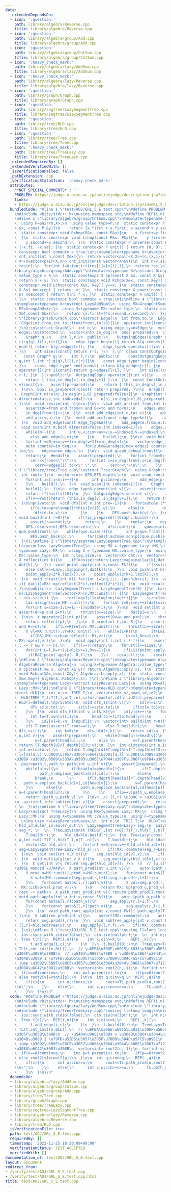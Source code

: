 ```yaml
---
data:
  _extendedDependsOn:
  - icon: ':question:'
    path: library/algebra/Reverse.cpp
    title: library/algebra/Reverse.cpp
  - icon: ':question:'
    path: library/algebra/group/Add.cpp
    title: library/algebra/group/Add.cpp
  - icon: ':question:'
    path: library/algebra/group/CntSum.cpp
    title: library/algebra/group/CntSum.cpp
  - icon: ':heavy_check_mark:'
    path: library/algebra/lazy/AddSum.cpp
    title: library/algebra/lazy/AddSum.cpp
  - icon: ':heavy_check_mark:'
    path: library/algebra/lazy/Reverse.cpp
    title: library/algebra/lazy/Reverse.cpp
  - icon: ':question:'
    path: library/graph/Graph.cpp
    title: library/graph/Graph.cpp
  - icon: ':question:'
    path: library/segtree/LazySegmentTree.cpp
    title: library/segtree/LazySegmentTree.cpp
  - icon: ':question:'
    path: library/tree/HLD.cpp
    title: library/tree/HLD.cpp
  - icon: ':question:'
    path: library/tree/Tree.cpp
    title: library/tree/Tree.cpp
  - icon: ':heavy_check_mark:'
    path: library/tree/TreeLazy.cpp
    title: library/tree/TreeLazy.cpp
  _extendedRequiredBy: []
  _extendedVerifiedWith: []
  _isVerificationFailed: false
  _pathExtension: cpp
  _verificationStatusIcon: ':heavy_check_mark:'
  attributes:
    '*NOT_SPECIAL_COMMENTS*': ''
    PROBLEM: https://judge.u-aizu.ac.jp/onlinejudge/description.jsp?id=GRL_5_E
    links:
    - https://judge.u-aizu.ac.jp/onlinejudge/description.jsp?id=GRL_5_E
  bundledCode: "#line 1 \"test/AOJ/GRL_5_E.test.cpp\"\n#define PROBLEM \"https://judge.u-aizu.ac.jp/onlinejudge/description.jsp?id=GRL_5_E\"\
    \n#include <bits/stdc++.h>\nusing namespace std;\n#define REP(i,n) for(int i=0;i<(n);i++)\n\
    \n#line 1 \"library/algebra/group/CntSum.cpp\"\ntemplate<typename X>\nstruct GroupCntSum{\n\
    \  using P=pair<X,X>;\n  using value_type=P;\n  static constexpr P op(const P\
    \ &x, const P &y){\n    return {x.first + y.first, x.second + y.second};\n  }\n\
    \  static constexpr void Rchop(P&x, const P&y){\n    x.first+=y.first;\n    x.second+=y.second;\n\
    \  }\n  static constexpr void Lchop(const P&x, P&y){\n    y.first+=x.first;\n\
    \    y.second+=x.second;\n  }\n  static constexpr P inverse(const P &x){ return\
    \ {-x.fi, -x.se}; }\n  static constexpr P unit() { return {0, 0}; }\n  static\
    \ constexpr bool commute = true;\n};\ntemplate<typename X>\nvector<pair<X,X>>\
    \ cnt_init(int n,const X&x){\n  return vector<pair<X,X>>(n,{x,1});\n}\ntemplate<typename\
    \ X>\nvector<pair<X,X>> cnt_init(const vector<X>&v){\n  int n=v.size();\n  vector<pair<X,X>>\
    \ res(n);\n  for(int i=0;i<n;i++)res[i]={v[i],1};\n  return res;\n}\n#line 2 \"\
    library/algebra/group/Add.cpp\"\ntemplate<typename X>\nstruct GroupAdd {\n  using\
    \ value_type = X;\n  static constexpr X op(const X &x, const X &y) noexcept {\
    \ return x + y; }\n  static constexpr void Rchop(X&x, const X&y){ x+=y; }\n  static\
    \ constexpr void Lchop(const X&x, X&y){ y+=x; }\n  static constexpr X inverse(const\
    \ X &x) noexcept { return -x; }\n  static constexpr X power(const X &x, long long\
    \ n) noexcept { return X(n) * x; }\n  static constexpr X unit() { return X(0);\
    \ }\n  static constexpr bool commute = true;\n};\n#line 4 \"library/algebra/lazy/AddSum.cpp\"\
    \ntemplate<typename X>\nstruct LazyAddSum{\n  using MX=GroupCntSum<X>;\n  using\
    \ MF=GroupAdd<X>;\n  using S=typename MX::value_type;\n  static constexpr S mapping(const\
    \ X&f,const S&x){\n    return {x.first+f*x.second,x.second};\n  }\n};\n#line 2\
    \ \"library/graph/Graph.cpp\"\nstruct Edge{\n  int from,to;\n  Edge()=default;\n\
    \  Edge(int from,int to):from(from),to(to){}\n  operator int()const{ return to;\
    \ }\n};\n\nstruct Graph{\n  int n;\n  using edge_type=Edge;\n  vector<edge_type>\
    \ edges;\nprotected:\n  vector<int> in_deg;\n  bool prepared;\n  class OutgoingEdges{\n\
    \    Graph* g;\n    int l,r;\n  public:\n    OutgoingEdges(Graph* g,int l,int\
    \ r):g(g),l(l),r(r){}\n    edge_type* begin(){ return &(g->edges[l]); }\n    edge_type*\
    \ end(){ return &(g->edges[r]); }\n    edge_type& operator[](int i){ return g->edges[l+i];\
    \ }\n    int size()const{ return r-l; }\n  };\n  class ConstOutgoingEdges{\n \
    \   const Graph* g;\n    int l,r;\n  public:\n    ConstOutgoingEdges(const Graph*\
    \ g,int l,int r):g(g),l(l),r(r){}\n    const edge_type* begin()const{ return &(g->edges[l]);\
    \ }\n    const edge_type* end()const{ return &(g->edges[r]); }\n    const edge_type&\
    \ operator[](int i)const{ return g->edges[l+i]; }\n    int size()const{ return\
    \ r-l; }\n  };\npublic:\n  OutgoingEdges operator[](int v){\n    assert(prepared);\n\
    \    return { this,in_deg[v],in_deg[v+1] };\n  }\n  const ConstOutgoingEdges operator[](int\
    \ v)const{\n    assert(prepared);\n    return { this,in_deg[v],in_deg[v+1] };\n\
    \  }\n\n  bool is_prepared()const{ return prepared; }\n\n  Graph():n(0),in_deg(1,0),prepared(false){}\n\
    \  Graph(int n):n(n),in_deg(n+1,0),prepared(false){}\n  Graph(int n,int m,bool\
    \ directed=false,int indexed=1):\n    n(n),in_deg(n+1,0),prepared(false){ scan(m,directed,indexed);\
    \ }\n\n  void resize(int n){n=n;}\n\n  void add_arc(int from,int to){\n    assert(!prepared);\n\
    \    assert(0<=from and from<n and 0<=to and to<n);\n    edges.emplace_back(from,to);\n\
    \    in_deg[from+1]++;\n  }\n  void add_edge(int u,int v){\n    add_arc(u,v);\n\
    \    add_arc(v,u);\n  }\n  void add_arc(const edge_type&e){\n    add_arc(e.from,e.to);\n\
    \  }\n  void add_edge(const edge_type&e){\n    add_edge(e.from,e.to);\n  }\n\n\
    \  void scan(int m,bool directed=false,int indexed=1){\n    edges.reserve(directed?m:2*m);\n\
    \    while(m--){\n      int u,v;cin>>u>>v;u-=indexed;v-=indexed;\n      if(directed)add_arc(u,v);\n\
    \      else add_edge(u,v);\n    }\n    build();\n  }\n\n  void build(){\n    assert(!prepared);prepared=true;\n\
    \    for(int v=0;v<n;v++)in_deg[v+1]+=in_deg[v];\n    vector<edge_type> new_edges(in_deg.back());\n\
    \    auto counter=in_deg;\n    for(auto&&e:edges)new_edges[ counter[e.from]++\
    \ ]=e;\n    edges=new_edges;\n  }\n\n  void graph_debug()const{\n  #ifndef __LOCAL\n\
    \    return;\n  #endif\n    assert(prepared);\n    for(int from=0;from<n;from++){\n\
    \      cerr<<from<<\";\";\n      for(int i=in_deg[from];i<in_deg[from+1];i++)\n\
    \        cerr<<edges[i].to<<\" \";\n      cerr<<\"\\n\";\n    }\n  }\n};\n#line\
    \ 3 \"library/tree/Tree.cpp\"\nstruct Tree:Graph{\n  using Graph::Graph;\n  Tree()=default;\n\
    \  int root=-1;\n  vector<int> DFS,BFS,depth;\n\n  void scan_root(int indexed=1){\n\
    \    for(int i=1;i<n;i++){\n      int p;cin>>p;\n      add_edge(p-indexed,i);\n\
    \    }\n    build();\n  }\n  void scan(int indexed=1){\n    Graph::scan(n-1,false,indexed);\n\
    \    build();\n  }\n\n  edge_type& parent(int v){\n    assert(~root and root!=v);\n\
    \    return (*this)[v][0];\n  }\n  OutgoingEdges son(int v){\n    assert(~root);\n\
    \    if(v==root)return {this,in_deg[v],in_deg[v+1]};\n    return {this,in_deg[v]+1,in_deg[v+1]};\n\
    \  }\n\nprivate:\n  void dfs(int v,int pre=-1){\n    for(auto&e:(*this)[v]){\n\
    \      if(e.to==pre)swap((*this)[v][0],e);\n      else{\n        depth[e.to]=depth[v]+1;\n\
    \        dfs(e.to,v);\n      }\n    }\n    DFS.push_back(v);\n  }\npublic:\n \
    \ void build(int r=0){\n    if(!is_prepared())Graph::build();\n    if(~root){\n\
    \      assert(r==root);\n      return;\n    }\n    root=r;\n    depth=vector<int>(n,0);\n\
    \    DFS.reserve(n);BFS.reserve(n);\n    dfs(root);\n    queue<int> que;\n   \
    \ que.push(root);\n    while(que.size()){\n      int p=que.front();que.pop();\n\
    \      BFS.push_back(p);\n      for(const auto&e:son(p))que.push(e.to);\n    }\n\
    \  }\n};\n#line 2 \"library/segtree/LazySegmentTree.cpp\"\n\ntemplate<typename\
    \ Lazy>\nclass LazySegmentTree{\n  using MX = typename Lazy::MX;\n  using MF =\
    \ typename Lazy::MF;\n  using X = typename MX::value_type;\n  using F = typename\
    \ MF::value_type;\n  int n,log,size;\n  vector<X> dat;\n  vector<F> laz;\n\n \
    \ X reflect(int k){\n    if(k<size)return Lazy::mapping(laz[k],dat[k]);\n    return\
    \ dat[k];\n  }\n  void point_apply(int k,const F&f){\n    if(k<size)MF::Lchop(f,laz[k]);\n\
    \    else dat[k]=Lazy::mapping(f,dat[k]);\n  }\n  void push(int k){\n    dat[k]=reflect(k);\n\
    \    point_apply(2*k,laz[k]);\n    point_apply(2*k+1,laz[k]);\n    laz[k]=MF::unit();\n\
    \  }\n  void thrust(int k){ for(int i=log;i;i--)push(k>>i); }\n  void update(int\
    \ i){ dat[i]=MX::op(reflect(2*i),reflect(2*i+1)); }\n  void recalc(int k){ while(k>>=1)update(k);\
    \ }\n\npublic:\n  LazySegmentTree() : LazySegmentTree(0) {}\n  LazySegmentTree(int\
    \ n):LazySegmentTree(vector<X>(n,MX::unit())) {}\n  LazySegmentTree(const vector<X>&v)\
    \ : n(v.size()) {\n    for(log=1;(1<<log)<n;log++){}\n    size=1<<log;\n    dat.assign(size<<1,MX::unit());\n\
    \    laz.assign(size,MF::unit());\n    for(int i=0;i<n;++i)dat[size+i]=v[i];\n\
    \    for(int i=size-1;i>=1;--i)update(i);\n  }\n\n  void set(int p,X x){\n   \
    \ assert(0<=p and p<n);\n    thrust(p+=size);\n    dat[p]=x;\n    recalc(p);\n\
    \  }\n\n  X operator[](int p){\n    assert(0<=p and p<n);\n    thrust(p+=size);\n\
    \    return reflect(p);\n  }\n\n  X prod(int L,int R){\n    assert(0<=L and L<=R\
    \ and R<=n);\n    if(L==R)return MX::unit();\n    thrust(L+=size);\n    thrust((R+=size-1)++);\n\
    \    X vl=MX::unit(),vr=MX::unit();\n    while(L<R){\n      if(L&1)MX::Rchop(vl,reflect(L++));\n\
    \      if(R&1)MX::Lchop(reflect(--R),vr);\n      L>>=1,R>>=1;\n    }\n    return\
    \ MX::op(vl,vr);\n  }\n\n  void apply(int l,int r,F f){\n    assert(0 <= l &&\
    \ l <= r && r <= n);\n    if(l==r)return;\n    thrust(l+=size);\n    thrust(r+=size-1);\n\
    \    for(int L=l,R=r+1;L<R;L>>=1,R>>=1){\n      if(L&1)point_apply(L++,f);\n \
    \     if(R&1)point_apply(--R,f);\n    }\n    recalc(l);\n    recalc(r);\n  }\n\
    };\n#line 2 \"library/algebra/Reverse.cpp\"\ntemplate<typename Algebra>\nstruct\
    \ AlgebraReverse:Algebra{\n  using X=typename Algebra::value_type;\n  static constexpr\
    \ X op(const X& x, const X& y){ return Algebra::op(y,x); }\n  static constexpr\
    \ void Rchop(X&x,const X&y){ Algebra::Lchop(y,x); }\n  static constexpr void Lchop(const\
    \ X&x,X&y){ Algebra::Rchop(y,x); }\n};\n#line 3 \"library/algebra/lazy/Reverse.cpp\"\
    \ntemplate<typename Lazy>\nstruct LazyReverse:Lazy{\n  using MX=AlgebraReverse<typename\
    \ Lazy::MX>;\n};\n#line 2 \"library/tree/HLD.cpp\"\ntemplate<typename TREE>\n\
    struct HLD{\n  int n;\n  TREE T;\n  vector<int> sz,head,id,id2;\n  bool prepared;\n\
    \  HLD(TREE T_):T(T_),n(T_.n),sz(n),head(n),id(n),id2(n),prepared(false){}\n \
    \ HLD()=default;\nprivate:\n  void dfs_sz(int v){\n    sz[v]=1;\n    for(auto&e:T.son(v)){\n\
    \      dfs_sz(e.to);\n      sz[v]+=sz[e.to];\n      if(sz[e.to]>sz[T.son(v)[0].to])swap(e,T.son(v)[0]);\n\
    \    }\n  }\n  void dfs_hld(int v,int& k){\n    id[v]=k++;\n    for(int i=0;i<T.son(v).size();i++){\n\
    \      int to=T.son(v)[i];\n      head[to]=(i?to:head[v]);\n      dfs_hld(to,k);\n\
    \    }\n    id2[v]=k;\n  }\npublic:\n  vector<int> build(int r=0){\n    assert(!prepared);prepared=true;\n\
    \    if(~T.root)assert(T.root==r);\n    else T.build(r);\n    head[r]=r;\n   \
    \ dfs_sz(r);\n    int k=0;\n    dfs_hld(r,k);\n    return id;\n  }\n\n  int lca(int\
    \ u,int v){\n    assert(prepared);\n    while(head[u]!=head[v])\n      if(T.depth[head[u]]>T.depth[head[v]])\n\
    \        u=T.parent(head[u]);\n      else \n        v=T.parent(head[v]);\n   \
    \ return (T.depth[u]<T.depth[v]?u:v);\n  }\n  int distance(int u,int v){\n   \
    \ int w=lca(u,v);\n    return T.depth[u]+T.depth[v]-T.depth[w]*2;\n  }\n\n  //\
    \ l=lca(u,v) \u3068\u3057\u305F\u6642\u3001[u,l] \u30D1\u30B9\u3068 [v,l] \u30D1\
    \u30B9 \u3092\u9589\u533A\u9593\u306E\u7D44\u307F\u3067\u8FD4\u3059\n  using path_t=vector<pair<int,int>>;\n\
    \  pair<path_t,path_t> path(int u,int v){\n    assert(prepared);\n    path_t path_u,path_v;\n\
    \    while(u!=v){\n      if(head[u]==head[v]){\n        if(T.depth[u]<T.depth[v])\n\
    \          path_v.emplace_back(id[v],id[u]);\n        else\n          path_u.emplace_back(id[u],id[v]);\n\
    \        break;\n      }\n      if(T.depth[head[u]]<T.depth[head[v]]){\n     \
    \   path_v.emplace_back(id[v],id[head[v]]);\n        v=T.parent(head[v]);\n  \
    \    }\n      else{\n        path_u.emplace_back(id[u],id[head[u]]);\n       \
    \ u=T.parent(head[u]);\n      }\n    }\n    if(u==v)path_u.emplace_back(id[u],id[u]);\n\
    \    return {path_u,path_v};\n  }\n\n  // [l,r) \u304C v \u306E\u90E8\u5206\u6728\
    \n  pair<int,int> subtree(int v){\n    assert(prepared);\n    return {id[v],id2[v]};\
    \ \n  }\n};\n#line 5 \"library/tree/TreeLazy.cpp\"\ntemplate<typename TREE,typename\
    \ Lazy>\nstruct TreeLazy{\n  using MX=typename Lazy::MX;\n  using MF=typename\
    \ Lazy::MF;\n  using X=typename MX::value_type;\n  using F=typename MF::value_type;\n\
    \  using Lazy_r=LazyReverse<Lazy>;\n  int n;\n  TREE T;\n  HLD<Tree> hld;\n  vector<int>\
    \ hld_id,euler_in,euler_out;\n  LazySegmentTree<Lazy> seg;\n  LazySegmentTree<Lazy_r>\
    \ seg_r; \n  \n  TreeLazy(const TREE&T_,int r=0):T(T_),hld(T_),n(T_.n),seg(n),seg_r(n){\n\
    \    T.build(r);\n    hld_id=hld.build(r);\n  }\n  TreeLazy(const TREE&T_,vector<X>\
    \ a,int r=0):T(T_),hld(T_),n(T_.n){\n    T.build(r);\n    hld_id=hld.build(r);\n\
    \    vector<X> hld_a(n);\n    for(int v=0;v<n;v++)hld_a[hld_id[v]]=a[v];\n   \
    \ seg=LazySegmentTree<Lazy>(hld_a);\n    if(!MX::commute)seg_r=LazySegmentTree<Lazy_r>(hld_a);\n\
    \  }\n\n  void set(int v,X x){\n    seg.set(hld_id[v],x);\n    if(!MX::commute)seg_r.set(hld_id[v],x);\n\
    \  }\n  void multiply(int v,X x){\n    seg.multiply(hld_id[v],x);\n    if(!MX::commute)seg_r.multiply(hld_id[v],x);\n\
    \  }\n  X get(int v){ return seg.get(hld_id[v]); }\n  \n  // [u,v]\u30D1\u30B9\
    \u306E monoid \u7A4D\n  X path_prod(int u,int v){\n    auto [path_u,path_v]=hld.path(u,v);\n\
    \    X prod_u=MX::unit(),prod_v=MX::unit();\n    for(const auto&[l,r]:path_u){\n\
    \      X val=(MX::commute?seg.prod(r,l+1):seg_r.prod(r,l+1));\n      MX::Rchop(prod_u,val);\n\
    \    }\n    for(const auto&[l,r]:path_v){\n      X val=seg.prod(r,l+1);\n    \
    \  MX::Lchop(val,prod_v);\n    }\n    return MX::op(prod_u,prod_v);\n  }\n  //\
    \ root -> path\n  X path_root_prod(int v){ return path_prod(T.root,v); }\n\n \
    \ void path_apply(int u,int v,const F&f){\n    auto [path_u,path_v]=hld.path(u,v);\n\
    \    for(const auto&[l,r]:path_u){\n      seg.apply(r,l+1,f);\n      if(!MX::commute)seg_r.apply(r,l+1,f);\n\
    \    }\n    for(const auto&[l,r]:path_v){\n      seg.apply(r,l+1,f);\n      if(!MX::commute)seg_r.apply(r,l+1,f);\n\
    \    }\n  }\n  void path_root_apply(int v,const F&f){ path_apply(T.root,v,f);\
    \ }\n\n  X subtree_prod(int v){\n    assert(MX::commute);\n    auto [l,r]=hld.subtree(v);\n\
    \    return seg.prod(l,r);\n  }\n  void subtree_apply(int v,const F&f){\n    auto\
    \ [l,r]=hld.subtree(v);\n    seg.apply(l,r,f);\n    if(!MX::commute)seg_r.apply(l,r,f);\n\
    \  }\n};\n#line 9 \"test/AOJ/GRL_5_E.test.cpp\"\nusing ll=long long;\n\nint main(){\n\
    \  ios::sync_with_stdio(false);\n  cin.tie(nullptr);\n  \n  int n;cin>>n;\n\n\
    \  Tree t(n);\n  REP(i,n){\n    int k;cin>>k;\n    REP(_,k){\n      int c;cin>>c;\n\
    \      t.add_edge(i,c);\n    }\n  }\n  t.build(0);\n\n  TreeLazy<Tree,LazyAddSum<ll>>\
    \ TL(t,cnt_init(n,0LL));\n  // \u8FBA\u306E\u60C5\u5831\u306F\u5B50\u306B\u6301\
    \u305F\u305B\u308B\n  // \u5404\u9802\u70B9 v \u306B\u3064\u3044\u3066\u3001\u6839\
    \u304B\u3089 1 \u79FB\u52D5\u3057\u305F\u70B9\u304C\u5FC5\u8981\n  // Tree \u306B\
    \ jump \u3092\u5B9F\u88C5\u3057\u3066\u306A\u3044\u306E\u3067\u7121\u7406\u304F\
    \u308A\u6C42\u3081\u308B\n  vector<int> root2(n,-1);\n  for(int v:t.BFS){\n  \
    \  if(v==0)continue;\n    int p=t.parent(v).to;\n    if(p==0)root2[v]=v;\n   \
    \ else root2[v]=root2[p];\n  }\n\n  int q;cin>>q;\n  REP(_,q){\n    int c;cin>>c;\n\
    \    if(c){\n      int u;cin>>u;\n      cout<<TL.path_prod(u,root2[u]).first<<\"\
    \\n\";\n    }\n    else{\n      int v,w;cin>>v>>w;\n      TL.path_apply(v,root2[v],w);\n\
    \    }\n  }\n}\n"
  code: "#define PROBLEM \"https://judge.u-aizu.ac.jp/onlinejudge/description.jsp?id=GRL_5_E\"\
    \n#include <bits/stdc++.h>\nusing namespace std;\n#define REP(i,n) for(int i=0;i<(n);i++)\n\
    \n#include \"library/algebra/lazy/AddSum.cpp\"\n#include \"library/tree/Tree.cpp\"\
    \n#include \"library/tree/TreeLazy.cpp\"\nusing ll=long long;\n\nint main(){\n\
    \  ios::sync_with_stdio(false);\n  cin.tie(nullptr);\n  \n  int n;cin>>n;\n\n\
    \  Tree t(n);\n  REP(i,n){\n    int k;cin>>k;\n    REP(_,k){\n      int c;cin>>c;\n\
    \      t.add_edge(i,c);\n    }\n  }\n  t.build(0);\n\n  TreeLazy<Tree,LazyAddSum<ll>>\
    \ TL(t,cnt_init(n,0LL));\n  // \u8FBA\u306E\u60C5\u5831\u306F\u5B50\u306B\u6301\
    \u305F\u305B\u308B\n  // \u5404\u9802\u70B9 v \u306B\u3064\u3044\u3066\u3001\u6839\
    \u304B\u3089 1 \u79FB\u52D5\u3057\u305F\u70B9\u304C\u5FC5\u8981\n  // Tree \u306B\
    \ jump \u3092\u5B9F\u88C5\u3057\u3066\u306A\u3044\u306E\u3067\u7121\u7406\u304F\
    \u308A\u6C42\u3081\u308B\n  vector<int> root2(n,-1);\n  for(int v:t.BFS){\n  \
    \  if(v==0)continue;\n    int p=t.parent(v).to;\n    if(p==0)root2[v]=v;\n   \
    \ else root2[v]=root2[p];\n  }\n\n  int q;cin>>q;\n  REP(_,q){\n    int c;cin>>c;\n\
    \    if(c){\n      int u;cin>>u;\n      cout<<TL.path_prod(u,root2[u]).first<<\"\
    \\n\";\n    }\n    else{\n      int v,w;cin>>v>>w;\n      TL.path_apply(v,root2[v],w);\n\
    \    }\n  }\n}\n"
  dependsOn:
  - library/algebra/lazy/AddSum.cpp
  - library/algebra/group/CntSum.cpp
  - library/algebra/group/Add.cpp
  - library/tree/Tree.cpp
  - library/graph/Graph.cpp
  - library/tree/TreeLazy.cpp
  - library/segtree/LazySegmentTree.cpp
  - library/algebra/lazy/Reverse.cpp
  - library/algebra/Reverse.cpp
  - library/tree/HLD.cpp
  isVerificationFile: true
  path: test/AOJ/GRL_5_E.test.cpp
  requiredBy: []
  timestamp: '2023-11-25 18:30:09+09:00'
  verificationStatus: TEST_ACCEPTED
  verifiedWith: []
documentation_of: test/AOJ/GRL_5_E.test.cpp
layout: document
redirect_from:
- /verify/test/AOJ/GRL_5_E.test.cpp
- /verify/test/AOJ/GRL_5_E.test.cpp.html
title: test/AOJ/GRL_5_E.test.cpp
---
```

